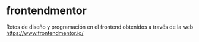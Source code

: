 # frontendmentor
Retos de diseño y programación en el frontend obtenidos a través de la web https://www.frontendmentor.io/
